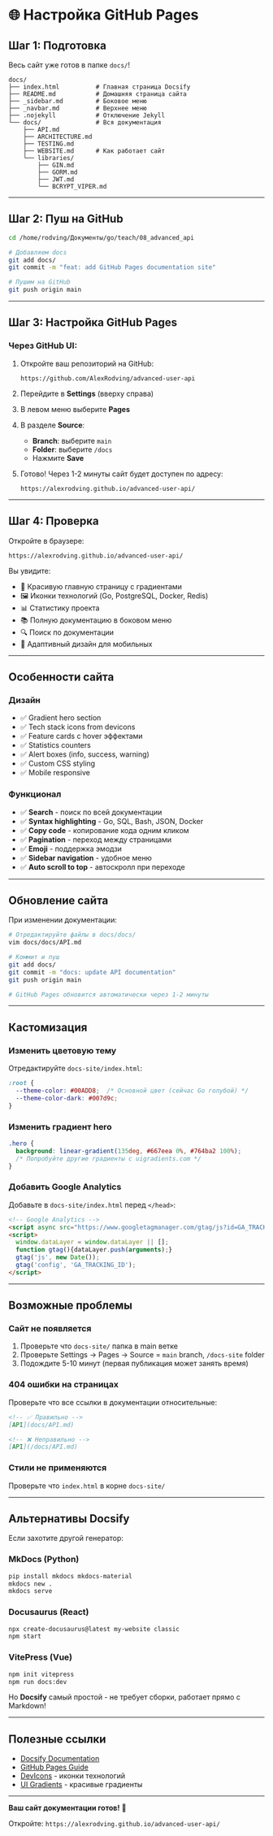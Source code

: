 # 🌐 Настройка GitHub Pages

## Шаг 1: Подготовка

Весь сайт уже готов в папке `docs/`!

```
docs/
├── index.html          # Главная страница Docsify
├── README.md           # Домашняя страница сайта
├── _sidebar.md         # Боковое меню
├── _navbar.md          # Верхнее меню
├── .nojekyll           # Отключение Jekyll
└── docs/               # Вся документация
    ├── API.md
    ├── ARCHITECTURE.md
    ├── TESTING.md
    ├── WEBSITE.md      # Как работает сайт
    └── libraries/
        ├── GIN.md
        ├── GORM.md
        ├── JWT.md
        └── BCRYPT_VIPER.md
```

---

## Шаг 2: Пуш на GitHub

```bash
cd /home/rodving/Документы/go/teach/08_advanced_api

# Добавляем docs
git add docs/
git commit -m "feat: add GitHub Pages documentation site"

# Пушим на GitHub
git push origin main
```

---

## Шаг 3: Настройка GitHub Pages

### Через GitHub UI:

1. Откройте ваш репозиторий на GitHub:
   ```
   https://github.com/AlexRodving/advanced-user-api
   ```

2. Перейдите в **Settings** (вверху справа)

3. В левом меню выберите **Pages**

4. В разделе **Source**:
   - **Branch**: выберите `main`
   - **Folder**: выберите `/docs`
   - Нажмите **Save**

5. Готово! Через 1-2 минуты сайт будет доступен по адресу:
   ```
   https://alexrodving.github.io/advanced-user-api/
   ```

---

## Шаг 4: Проверка

Откройте в браузере:
```
https://alexrodving.github.io/advanced-user-api/
```

Вы увидите:
- 🎨 Красивую главную страницу с градиентами
- 🖼️ Иконки технологий (Go, PostgreSQL, Docker, Redis)
- 📊 Статистику проекта
- 📚 Полную документацию в боковом меню
- 🔍 Поиск по документации
- 📱 Адаптивный дизайн для мобильных

---

## Особенности сайта

### Дизайн
- ✅ Gradient hero section
- ✅ Tech stack icons from devicons
- ✅ Feature cards с hover эффектами
- ✅ Statistics counters
- ✅ Alert boxes (info, success, warning)
- ✅ Custom CSS styling
- ✅ Mobile responsive

### Функционал
- ✅ **Search** - поиск по всей документации
- ✅ **Syntax highlighting** - Go, SQL, Bash, JSON, Docker
- ✅ **Copy code** - копирование кода одним кликом
- ✅ **Pagination** - переход между страницами
- ✅ **Emoji** - поддержка эмодзи
- ✅ **Sidebar navigation** - удобное меню
- ✅ **Auto scroll to top** - автоскролл при переходе

---

## Обновление сайта

При изменении документации:

```bash
# Отредактируйте файлы в docs/docs/
vim docs/docs/API.md

# Коммит и пуш
git add docs/
git commit -m "docs: update API documentation"
git push origin main

# GitHub Pages обновится автоматически через 1-2 минуты
```

---

## Кастомизация

### Изменить цветовую тему

Отредактируйте `docs-site/index.html`:

```css
:root {
  --theme-color: #00ADD8;  /* Основной цвет (сейчас Go голубой) */
  --theme-color-dark: #007d9c;
}
```

### Изменить градиент hero

```css
.hero {
  background: linear-gradient(135deg, #667eea 0%, #764ba2 100%);
  /* Попробуйте другие градиенты с uigradients.com */
}
```

### Добавить Google Analytics

Добавьте в `docs-site/index.html` перед `</head>`:

```html
<!-- Google Analytics -->
<script async src="https://www.googletagmanager.com/gtag/js?id=GA_TRACKING_ID"></script>
<script>
  window.dataLayer = window.dataLayer || [];
  function gtag(){dataLayer.push(arguments);}
  gtag('js', new Date());
  gtag('config', 'GA_TRACKING_ID');
</script>
```

---

## Возможные проблемы

### Сайт не появляется

1. Проверьте что `docs-site/` папка в main ветке
2. Проверьте Settings → Pages → Source = `main` branch, `/docs-site` folder
3. Подождите 5-10 минут (первая публикация может занять время)

### 404 ошибки на страницах

Проверьте что все ссылки в документации относительные:
```markdown
<!-- ✅ Правильно -->
[API](docs/API.md)

<!-- ❌ Неправильно -->
[API](/docs/API.md)
```

### Стили не применяются

Проверьте что `index.html` в корне `docs-site/`

---

## Альтернативы Docsify

Если захотите другой генератор:

### MkDocs (Python)
```bash
pip install mkdocs mkdocs-material
mkdocs new .
mkdocs serve
```

### Docusaurus (React)
```bash
npx create-docusaurus@latest my-website classic
npm start
```

### VitePress (Vue)
```bash
npm init vitepress
npm run docs:dev
```

Но **Docsify** самый простой - не требует сборки, работает прямо с Markdown!

---

## Полезные ссылки

- [Docsify Documentation](https://docsify.js.org/)
- [GitHub Pages Guide](https://pages.github.com/)
- [DevIcons](https://devicon.dev/) - иконки технологий
- [UI Gradients](https://uigradients.com/) - красивые градиенты

---

**Ваш сайт документации готов!** 🎉

Откройте: `https://alexrodving.github.io/advanced-user-api/`

